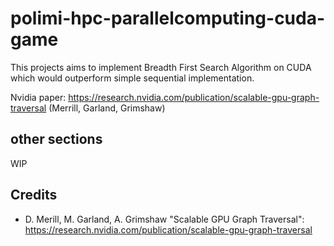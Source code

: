 # polimi-hpc-parallelcomputing-cuda-game
This projects aims to implement Breadth First Search Algorithm on CUDA which would outperform simple sequential implementation.

Nvidia paper: https://research.nvidia.com/publication/scalable-gpu-graph-traversal (Merrill, Garland, Grimshaw)

## other sections
WIP

## Credits
* D. Merill, M. Garland, A. Grimshaw  "Scalable GPU Graph Traversal": https://research.nvidia.com/publication/scalable-gpu-graph-traversal

